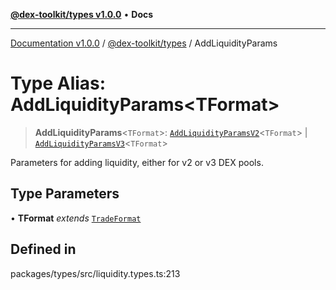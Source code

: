 [**@dex-toolkit/types v1.0.0**](../README.md) • **Docs**

***

[Documentation v1.0.0](../../../packages.md) / [@dex-toolkit/types](../README.md) / AddLiquidityParams

# Type Alias: AddLiquidityParams\<TFormat\>

> **AddLiquidityParams**\<`TFormat`\>: [`AddLiquidityParamsV2`](AddLiquidityParamsV2.md)\<`TFormat`\> \| [`AddLiquidityParamsV3`](AddLiquidityParamsV3.md)\<`TFormat`\>

Parameters for adding liquidity, either for v2 or v3 DEX pools.

## Type Parameters

• **TFormat** *extends* [`TradeFormat`](TradeFormat.md)

## Defined in

packages/types/src/liquidity.types.ts:213
